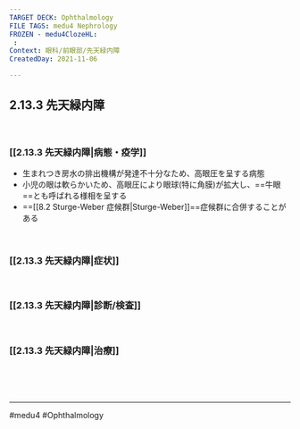 ```yaml
---
TARGET DECK: Ophthalmology
FILE TAGS: medu4 Nephrology
FROZEN - medu4ClozeHL:
 : 
Context: 眼科/前眼部/先天緑内障
CreatedDay: 2021-11-06

---
```


## 2.13.3 先天緑内障

<br>

### [[2.13.3 先天緑内障|病態・疫学]]
* 生まれつき房水の排出機構が発達不十分なため、高眼圧を呈する病態
* 小児の眼は軟らかいため、高眼圧により眼球(特に角膜)が拡大し、==牛眼==とも呼ばれる様相を呈する
* ==[[8.2 Sturge-Weber 症候群|Sturge-Weber]]==症候群に合併することがある
<!--ID: 1636198864570-->



<br>

### [[2.13.3 先天緑内障|症状]]


<br>

### [[2.13.3 先天緑内障|診断/検査]]


<br>

### [[2.13.3 先天緑内障|治療]]


<br><br><br>

---
#medu4 #Ophthalmology 
